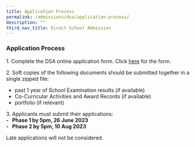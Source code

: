 ```yaml
---
title: Application Process
permalink: /admissions/dsa/application-process/
description: ""
third_nav_title: Direct School Admission
---
```

### **Application Process**
1\. Complete the DSA online application form. Click&nbsp;[here](https://form.gov.sg/6441fd2c19d7c80013d48757)&nbsp;for the form.

2\. Soft copies of the following documents should be submitted together in a single zipped file:

* past 1 year of School Examination results (if available)&nbsp; &nbsp; &nbsp; &nbsp; &nbsp; &nbsp;&nbsp;
* Co-Curricular Activities and Award Records (if available)
* portfolio (if relevant)

3\. Applicants must submit their applications:<br>
**\-&nbsp; &nbsp;Phase 1 by 5pm, 26 June 2023**<br>
**\-&nbsp; &nbsp;Phase 2 by 5pm, 10 Aug 2023**<br>


Late applications will not be considered.